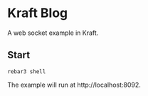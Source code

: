 # Kraft Blog

A web socket example in Kraft.

## Start

```
rebar3 shell
```

The example will run at http://localhost:8092.
